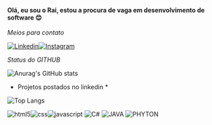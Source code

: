 **Olá, eu sou o Rai, estou a procura de vaga em desenvolvimento de software 😊**
<br>
<br>
*Meios para contato*

[![Linkedin](https://img.shields.io/badge/LinkedIn-0077B5?style=for-the-badge&logo=linkedin&logoColor=white)](https://www.linkedin.com/in/raisilm/)[![Instagram](https://img.shields.io/badge/Instagram-E4405F?style=for-the-badge&logo=instagram&logoColor=white)](https://www.instagram.com/raimello19/)

*Status do GITHUB*

![Anurag's GitHub stats](https://github-readme-stats.vercel.app/api?username=RaiSMel&show_icons=true&theme=transparent)

* Projetos postados no linkedin *

![Top Langs](https://github-readme-stats.vercel.app/api/top-langs/?username=RaiSMel&layout=compact)

<div style="display: inline_block">

<img alt="html5" src="https://img.shields.io/badge/HTML5-E34F26?style=for-the-badge&logo=html5&logoColor=white"><img alt="css" src="https://img.shields.io/badge/CSS3-1572B6?style=for-the-badge&logo=css3&logoColor=white"><img alt="javascript" src="https://img.shields.io/badge/JavaScript-F7DF1E?style=for-the-badge&logo=javascript&logoColor=black">
<img alt="C#" src="https://img.shields.io/badge/C%23-239120?style=for-the-badge&logo=c-sharp&logoColor=white">
<img alt="JAVA" src="https://img.shields.io/badge/Java-ED8B00?style=for-the-badge&logo=openjdk&logoColor=white">
<img alt="PHYTON" src="https://img.shields.io/badge/Python-14354C?style=for-the-badge&logo=python&logoColor=white">

</div>
